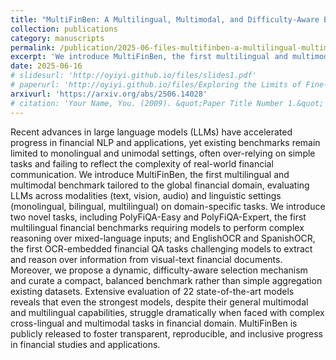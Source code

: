 ```yaml
---
title: "MultiFinBen: A Multilingual, Multimodal, and Difficulty-Aware Benchmark for Financial LLM Evaluation"
collection: publications
category: manuscripts
permalink: /publication/2025-06-files-multifinben-a-multilingual-multimodal-and-difficulty-aware-benchmark-for-financial-llm-evaluation
excerpt: 'We introduce MultiFinBen, the first multilingual and multimodal benchmark tailored to the global financial domain, evaluating LLMs across modalities (text, vision, audio) and linguistic settings (monolingual, bilingual, multilingual) on domain-specific tasks. We introduce two novel tasks, including PolyFiQA-Easy and PolyFiQA-Expert, the first multilingual financial benchmarks requiring models to perform complex reasoning over mixed-language inputs; and EnglishOCR and SpanishOCR, the first OCR-embedded financial QA tasks challenging models to extract and reason over information from visual-text financial documents. Moreover, we propose a dynamic, difficulty-aware selection mechanism and curate a compact, balanced benchmark rather than simple aggregation existing datasets.'
date: 2025-06-16
# slidesurl: 'http://oyiyi.github.io/files/slides1.pdf'
# paperurl: 'http://oyiyi.github.io/files/Exploring the Limits of Fine-Tuning in Language Adaptation for Large.pdf'
arxivurl: 'https://arxiv.org/abs/2506.14028'
# citation: 'Your Name, You. (2009). &quot;Paper Title Number 1.&quot; <i>Journal 1</i>. 1(1).'
---
```

Recent advances in large language models (LLMs) have accelerated progress in financial NLP and applications, yet existing benchmarks remain limited to monolingual and unimodal settings, often over-relying on simple tasks and failing to reflect the complexity of real-world financial communication. We introduce MultiFinBen, the first multilingual and multimodal benchmark tailored to the global financial domain, evaluating LLMs across modalities (text, vision, audio) and linguistic settings (monolingual, bilingual, multilingual) on domain-specific tasks. We introduce two novel tasks, including PolyFiQA-Easy and PolyFiQA-Expert, the first multilingual financial benchmarks requiring models to perform complex reasoning over mixed-language inputs; and EnglishOCR and SpanishOCR, the first OCR-embedded financial QA tasks challenging models to extract and reason over information from visual-text financial documents. Moreover, we propose a dynamic, difficulty-aware selection mechanism and curate a compact, balanced benchmark rather than simple aggregation existing datasets. Extensive evaluation of 22 state-of-the-art models reveals that even the strongest models, despite their general multimodal and multilingual capabilities, struggle dramatically when faced with complex cross-lingual and multimodal tasks in financial domain. MultiFinBen is publicly released to foster transparent, reproducible, and inclusive progress in financial studies and applications.